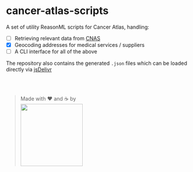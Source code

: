 # cancer-atlas-scripts

A set of utility ReasonML scripts for Cancer Atlas, handling:
- [ ] Retrieving relevant data from [CNAS](http://www.cnas.ro/) 
- [x] Geocoding addresses for medical services / suppliers
- [ ] A CLI interface for all of the above

The repository also contains the generated `.json` files which can be loaded directly via [jsDelivr](https://www.jsdelivr.com/)

<br/><br/>

> Made with :heart: and :coffee: by
> <br/>
> [<img src="https://civicnet.ro/CivicNet_Logo.svg" width="170px"/>](https://civicnet.ro/)
